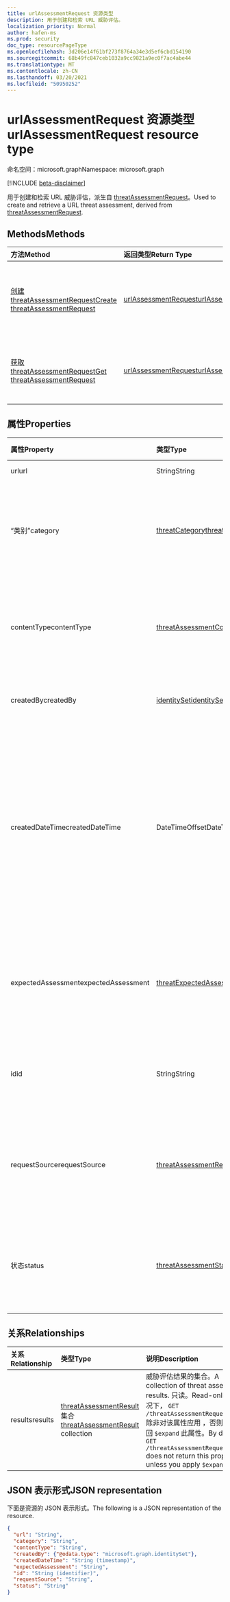 ```yaml
---
title: urlAssessmentRequest 资源类型
description: 用于创建和检索 URL 威胁评估。
localization_priority: Normal
author: hafen-ms
ms.prod: security
doc_type: resourcePageType
ms.openlocfilehash: 3d206e14f61bf273f8764a34e3d5ef6cbd154190
ms.sourcegitcommit: 68b49fc847ceb1032a9cc9821a9ec0f7ac4abe44
ms.translationtype: MT
ms.contentlocale: zh-CN
ms.lasthandoff: 03/20/2021
ms.locfileid: "50950252"
---
```

# <a name="urlassessmentrequest-resource-type"></a><span data-ttu-id="dce68-103">urlAssessmentRequest 资源类型</span><span class="sxs-lookup"><span data-stu-id="dce68-103">urlAssessmentRequest resource type</span></span>

<span data-ttu-id="dce68-104">命名空间：microsoft.graph</span><span class="sxs-lookup"><span data-stu-id="dce68-104">Namespace: microsoft.graph</span></span>

[!INCLUDE [beta-disclaimer](../../includes/beta-disclaimer.md)]

<span data-ttu-id="dce68-105">用于创建和检索 URL 威胁评估，派生自 [threatAssessmentRequest](threatAssessmentRequest.md)。</span><span class="sxs-lookup"><span data-stu-id="dce68-105">Used to create and retrieve a URL threat assessment, derived from [threatAssessmentRequest](threatAssessmentRequest.md).</span></span>

## <a name="methods"></a><span data-ttu-id="dce68-106">Methods</span><span class="sxs-lookup"><span data-stu-id="dce68-106">Methods</span></span>

| <span data-ttu-id="dce68-107">方法</span><span class="sxs-lookup"><span data-stu-id="dce68-107">Method</span></span>       | <span data-ttu-id="dce68-108">返回类型</span><span class="sxs-lookup"><span data-stu-id="dce68-108">Return Type</span></span> | <span data-ttu-id="dce68-109">说明</span><span class="sxs-lookup"><span data-stu-id="dce68-109">Description</span></span> |
|:-------------|:------------|:------------|
| [<span data-ttu-id="dce68-110">创建 threatAssessmentRequest</span><span class="sxs-lookup"><span data-stu-id="dce68-110">Create threatAssessmentRequest</span></span>](../api/informationprotection-post-threatassessmentrequests.md) | [<span data-ttu-id="dce68-111">urlAssessmentRequest</span><span class="sxs-lookup"><span data-stu-id="dce68-111">urlAssessmentRequest</span></span>](urlAssessmentRequest.md) | <span data-ttu-id="dce68-112">通过发布 **urlAssessmentRequest** 对象创建新的 URL 评估请求。</span><span class="sxs-lookup"><span data-stu-id="dce68-112">Create a new URL assessment request by posting an **urlAssessmentRequest** object.</span></span> |
| [<span data-ttu-id="dce68-113">获取 threatAssessmentRequest</span><span class="sxs-lookup"><span data-stu-id="dce68-113">Get threatAssessmentRequest</span></span>](../api/threatassessmentrequest-get.md) | [<span data-ttu-id="dce68-114">urlAssessmentRequest</span><span class="sxs-lookup"><span data-stu-id="dce68-114">urlAssessmentRequest</span></span>](urlassessmentrequest.md) | <span data-ttu-id="dce68-115">读取 **urlAssessmentRequest** 对象的属性和关系。</span><span class="sxs-lookup"><span data-stu-id="dce68-115">Read the properties and relationships of a **urlAssessmentRequest** object.</span></span> |

## <a name="properties"></a><span data-ttu-id="dce68-116">属性</span><span class="sxs-lookup"><span data-stu-id="dce68-116">Properties</span></span>

| <span data-ttu-id="dce68-117">属性</span><span class="sxs-lookup"><span data-stu-id="dce68-117">Property</span></span>     | <span data-ttu-id="dce68-118">类型</span><span class="sxs-lookup"><span data-stu-id="dce68-118">Type</span></span>        | <span data-ttu-id="dce68-119">说明</span><span class="sxs-lookup"><span data-stu-id="dce68-119">Description</span></span> |
|:-------------|:------------|:------------|
|<span data-ttu-id="dce68-120">url</span><span class="sxs-lookup"><span data-stu-id="dce68-120">url</span></span>|<span data-ttu-id="dce68-121">String</span><span class="sxs-lookup"><span data-stu-id="dce68-121">String</span></span>|<span data-ttu-id="dce68-122">URL 字符串。</span><span class="sxs-lookup"><span data-stu-id="dce68-122">The URL string.</span></span>|
|<span data-ttu-id="dce68-123">“类别”</span><span class="sxs-lookup"><span data-stu-id="dce68-123">category</span></span>|[<span data-ttu-id="dce68-124">threatCategory</span><span class="sxs-lookup"><span data-stu-id="dce68-124">threatCategory</span></span>](enums.md#threatcategory-values)|<span data-ttu-id="dce68-125">威胁类别。</span><span class="sxs-lookup"><span data-stu-id="dce68-125">The threat category.</span></span> <span data-ttu-id="dce68-126">可取值为：`spam`、`phishing`、`malware`。</span><span class="sxs-lookup"><span data-stu-id="dce68-126">Possible values are: `spam`, `phishing`, `malware`.</span></span>|
|<span data-ttu-id="dce68-127">contentType</span><span class="sxs-lookup"><span data-stu-id="dce68-127">contentType</span></span>|[<span data-ttu-id="dce68-128">threatAssessmentContentType</span><span class="sxs-lookup"><span data-stu-id="dce68-128">threatAssessmentContentType</span></span>](enums.md#threatassessmentcontenttype-values)|<span data-ttu-id="dce68-129">威胁评估的内容类型。</span><span class="sxs-lookup"><span data-stu-id="dce68-129">The content type of the threat assessment.</span></span> <span data-ttu-id="dce68-130">可取值为：`mail`、`url`、`file`。</span><span class="sxs-lookup"><span data-stu-id="dce68-130">Possible values are: `mail`, `url`, `file`.</span></span>|
|<span data-ttu-id="dce68-131">createdBy</span><span class="sxs-lookup"><span data-stu-id="dce68-131">createdBy</span></span>|[<span data-ttu-id="dce68-132">identitySet</span><span class="sxs-lookup"><span data-stu-id="dce68-132">identitySet</span></span>](identityset.md)|<span data-ttu-id="dce68-133">威胁评估请求创建者。</span><span class="sxs-lookup"><span data-stu-id="dce68-133">The threat assessment request creator.</span></span>|
|<span data-ttu-id="dce68-134">createdDateTime</span><span class="sxs-lookup"><span data-stu-id="dce68-134">createdDateTime</span></span>|<span data-ttu-id="dce68-135">DateTimeOffset</span><span class="sxs-lookup"><span data-stu-id="dce68-135">DateTimeOffset</span></span>|<span data-ttu-id="dce68-136">时间戳类型表示采用 ISO 8601 格式的日期和时间信息，始终采用 UTC 时区。</span><span class="sxs-lookup"><span data-stu-id="dce68-136">The Timestamp type represents date and time information using ISO 8601 format and is always in UTC time.</span></span> <span data-ttu-id="dce68-137">例如，2014 年 1 月 1 日午夜 UTC 为 `2014-01-01T00:00:00Z`。</span><span class="sxs-lookup"><span data-stu-id="dce68-137">For example, midnight UTC on Jan 1, 2014 is `2014-01-01T00:00:00Z`.</span></span>|
|<span data-ttu-id="dce68-138">expectedAssessment</span><span class="sxs-lookup"><span data-stu-id="dce68-138">expectedAssessment</span></span>|[<span data-ttu-id="dce68-139">threatExpectedAssessment</span><span class="sxs-lookup"><span data-stu-id="dce68-139">threatExpectedAssessment</span></span>](enums.md#threatexpectedassessment-values)|<span data-ttu-id="dce68-140">来自提交项的预期评估。</span><span class="sxs-lookup"><span data-stu-id="dce68-140">The expected assessment from the ubmitter.</span></span> <span data-ttu-id="dce68-141">可能的值是：`block`、`unblock`。</span><span class="sxs-lookup"><span data-stu-id="dce68-141">Possible values are: `block`, `unblock`.</span></span>|
|<span data-ttu-id="dce68-142">id</span><span class="sxs-lookup"><span data-stu-id="dce68-142">id</span></span>|<span data-ttu-id="dce68-143">String</span><span class="sxs-lookup"><span data-stu-id="dce68-143">String</span></span>|<span data-ttu-id="dce68-144">威胁评估请求 ID 是 GUID (全局唯一) 。</span><span class="sxs-lookup"><span data-stu-id="dce68-144">The threat assessment request ID is a globally unique identifier (GUID).</span></span>|
|<span data-ttu-id="dce68-145">requestSource</span><span class="sxs-lookup"><span data-stu-id="dce68-145">requestSource</span></span>|[<span data-ttu-id="dce68-146">threatAssessmentRequestSource</span><span class="sxs-lookup"><span data-stu-id="dce68-146">threatAssessmentRequestSource</span></span>](enums.md#threatassessmentrequestsource-values)|<span data-ttu-id="dce68-147">威胁评估请求的来源。</span><span class="sxs-lookup"><span data-stu-id="dce68-147">The source of the threat assessment request.</span></span> <span data-ttu-id="dce68-148">可取值为：`user`、`administrator`。</span><span class="sxs-lookup"><span data-stu-id="dce68-148">Possible values are: `user`, `administrator`.</span></span>|
|<span data-ttu-id="dce68-149">状态</span><span class="sxs-lookup"><span data-stu-id="dce68-149">status</span></span>|[<span data-ttu-id="dce68-150">threatAssessmentStatus</span><span class="sxs-lookup"><span data-stu-id="dce68-150">threatAssessmentStatus</span></span>](enums.md#threatassessmentstatus-values)|<span data-ttu-id="dce68-151">评估流程状态。</span><span class="sxs-lookup"><span data-stu-id="dce68-151">The assessment process status.</span></span> <span data-ttu-id="dce68-152">可取值为：`pending`、`completed`。</span><span class="sxs-lookup"><span data-stu-id="dce68-152">Possible values are: `pending`, `completed`.</span></span>|

## <a name="relationships"></a><span data-ttu-id="dce68-153">关系</span><span class="sxs-lookup"><span data-stu-id="dce68-153">Relationships</span></span>

| <span data-ttu-id="dce68-154">关系</span><span class="sxs-lookup"><span data-stu-id="dce68-154">Relationship</span></span> | <span data-ttu-id="dce68-155">类型</span><span class="sxs-lookup"><span data-stu-id="dce68-155">Type</span></span>        | <span data-ttu-id="dce68-156">说明</span><span class="sxs-lookup"><span data-stu-id="dce68-156">Description</span></span> |
|:-------------|:------------|:------------|
|<span data-ttu-id="dce68-157">results</span><span class="sxs-lookup"><span data-stu-id="dce68-157">results</span></span>|<span data-ttu-id="dce68-158">[threatAssessmentResult](threatassessmentresult.md) 集合</span><span class="sxs-lookup"><span data-stu-id="dce68-158">[threatAssessmentResult](threatassessmentresult.md) collection</span></span>|<span data-ttu-id="dce68-159">威胁评估结果的集合。</span><span class="sxs-lookup"><span data-stu-id="dce68-159">A collection of threat assessment results.</span></span> <span data-ttu-id="dce68-160">只读。</span><span class="sxs-lookup"><span data-stu-id="dce68-160">Read-only.</span></span> <span data-ttu-id="dce68-161">默认情况下， `GET /threatAssessmentRequests/{id}` 除非对该属性应用 ，否则 不会返回 `$expand` 此属性。</span><span class="sxs-lookup"><span data-stu-id="dce68-161">By default, a `GET /threatAssessmentRequests/{id}` does not return this property unless you apply `$expand` on it.</span></span>|

## <a name="json-representation"></a><span data-ttu-id="dce68-162">JSON 表示形式</span><span class="sxs-lookup"><span data-stu-id="dce68-162">JSON representation</span></span>

<span data-ttu-id="dce68-163">下面是资源的 JSON 表示形式。</span><span class="sxs-lookup"><span data-stu-id="dce68-163">The following is a JSON representation of the resource.</span></span>

<!-- {
  "blockType": "resource",
  "optionalProperties": [

  ],
  "@odata.type": "microsoft.graph.urlAssessmentRequest",
  "keyProperty": "id"
}-->

```json
{
  "url": "String",
  "category": "String",
  "contentType": "String",
  "createdBy": {"@odata.type": "microsoft.graph.identitySet"},
  "createdDateTime": "String (timestamp)",
  "expectedAssessment": "String",
  "id": "String (identifier)",
  "requestSource": "String",
  "status": "String"
}
```

<!-- uuid: 16cd6b66-4b1a-43a1-adaf-3a886856ed98
2019-02-04 14:57:30 UTC -->
<!-- {
  "type": "#page.annotation",
  "description": "urlAssessmentRequest resource",
  "keywords": "",
  "section": "documentation",
  "tocPath": ""
}-->



